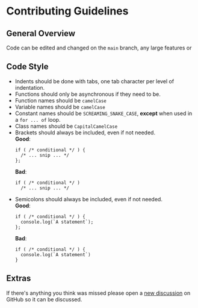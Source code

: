 # Contributing Guidelines

## General Overview
Code can be edited and changed on the `main` branch, any large features or

## Code Style
<ul>
  <li>
    Indents should be done with tabs, one tab character per level of indentation.
  </li>
  <li>
    Functions should only be asynchronous if they need to be.
  </li>
  <li>
    Function names should be <code>camelCase</code>
  </li>
  <li>
    Variable names should be <code>camelCase</code>
  </li>
  <li>
    Constant names should be <code>SCREAMING_SNAKE_CASE</code>, <b>except</b>
    when used in a <code>for ... of</code> loop.
  </li>
  <li>
    Class names should be <code>CapitalCamelCase</code>
  </li>
  <li>
    Brackets should always be included, even if not needed.
<br>
<b>Good</b>:
<pre><code lang="javascript">if ( /* conditional */ ) {
  /* ... snip ... */
};
</code></pre>
<b>Bad</b>:
    <pre><code lang="javascript">if ( /* conditional */ )
  /* ... snip ... */
</code></pre>
  </li>
  <li>
    Semicolons should always be included, even if not needed.
<br>
<b>Good</b>:
<pre><code lang="javascript">if ( /* conditional */ ) {
  console.log(`A statement`);
};
</code></pre>
<b>Bad</b>:
<pre><code lang="javascript">if ( /* conditional */ ) {
  console.log(`A statement`)
}
</code></pre>
  </li>
</ul>


## Extras
If there's anything you think was missed please open a [new discussion](https://github.com/Oliver-Akins/file-hider/discussions/new?category=general)
on GitHub so it can be discussed.